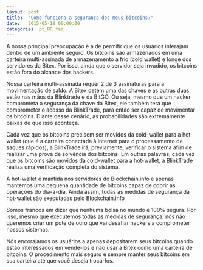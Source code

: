 ```yaml
---
layout: post
title:  "Como funciona a segurança dos meus bitcoins?"
date:   2015-05-18 00:00:00
categories: pt_BR faq
---
```


A nossa principal preocupação é a de permitir que os usuários interajam dentro de um ambiente seguro. Os bitcoins são armazenados em uma carteira multi-assinada de armazenamento a frio (cold wallet) e longe dos servidores da Bitex. Por isso, ainda que o servidor seja invadido, os bitcoins estão fora do alcance dos hackers. 

Nossa carteira multi-assinada requer 2 de 3 assinaturas para a movimentação de saldo. A Bitex detém uma das chaves e as outras duas estão nas mãos da Blinktrade e da BitGO. 
Ou seja, mesmo que um hacker comprometa a segurança da chave da Bitex, ele também terá que comprometer o acesso da BlinkTrade, para então ser capaz de movimentar os bitcoins. Diante desse cenário, as probabilidades são extremamente baixas de que isso aconteça.

Cada vez que os bitcoins precisem ser movidos da cold-wallet para a hot-wallet (que é a carteira conectada à internet para o processamento de saques rápidos), a BlinkTrade irá, previamente, verificar o sistema afim de realizar uma prova de solvência dos bitcoins. Em outras palavras, cada vez que os bitcoins são movidos da cold-wallet para a hot-wallet, a BlinkTrade realiza uma verificação completa do sistema.

A hot-wallet é mantida nos servidores do Blockchain.info e apenas mantemos uma pequena quantidade de bitcoins capaz de cobrir as operações do dia-a-dia. Ainda assim, todas as medidas de segurança da hot-wallet são executadas pelo Blockchain.info

Somos francos em dizer que nenhuma bolsa no mundo é 100% segura. Por isso, mesmo que executemos todas as medidas de segurança, nós não queremos criar um pote de ouro que vai desafiar hackers a comprometer nossos sistemas.

Nós encorajamos os usuários a apenas depositarem seus bitcoins quando estão interessados em vendê-los e não usar a Bitex como uma carteira de bitcoins. O procedimento mais seguro é sempre manter seus bitcoins em sua carteira até que você deseja trocá-los.
